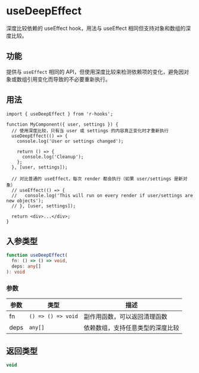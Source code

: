 # useDeepEffect

深度比较依赖的 useEffect hook，用法与 useEffect 相同但支持对象和数组的深度比较。

## 功能

提供与 `useEffect` 相同的 API，但使用深度比较来检测依赖项的变化，避免因对象或数组引用变化而导致的不必要重新执行。

## 用法

```tsx
import { useDeepEffect } from 'r-hooks';

function MyComponent({ user, settings }) {
  // 使用深度比较，只有当 user 或 settings 的内容真正变化时才重新执行
  useDeepEffect(() => {
    console.log('User or settings changed');
    
    return () => {
      console.log('Cleanup');
    };
  }, [user, settings]);

  // 对比普通的 useEffect，每次 render 都会执行（如果 user/settings 是新对象）
  // useEffect(() => {
  //   console.log('This will run on every render if user/settings are new objects');
  // }, [user, settings]);

  return <div>...</div>;
}
```

## 入参类型

```typescript
function useDeepEffect(
  fn: () => () => void, 
  deps: any[]
): void
```

### 参数

| 参数 | 类型               | 描述                             |
| ---- | ------------------ | -------------------------------- |
| fn   | `() => () => void` | 副作用函数，可以返回清理函数     |
| deps | `any[]`            | 依赖数组，支持任意类型的深度比较 |

## 返回类型

```typescript
void
```